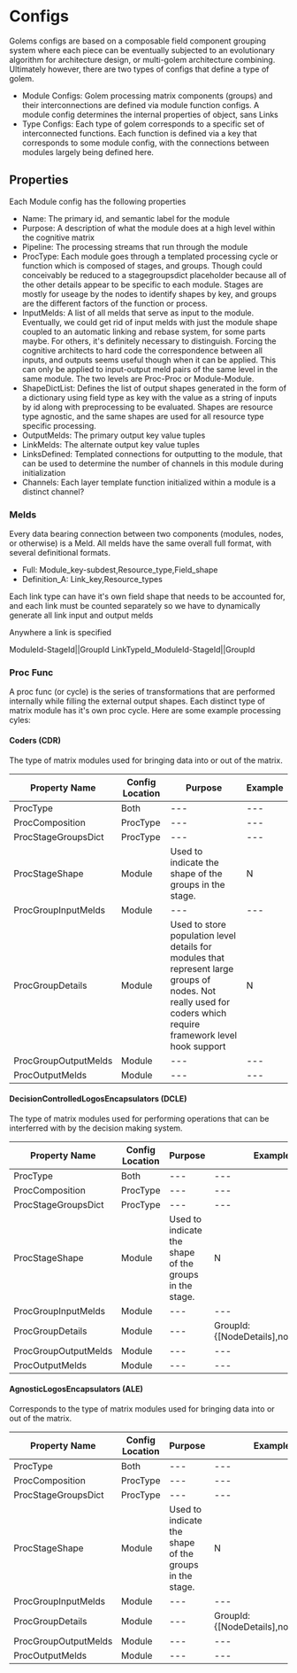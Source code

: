 # Configs

Golems configs are based on a composable field component grouping system where each piece can be eventually subjected to an evolutionary algorithm for architecture design, or multi-golem architecture combining. Ultimately however, there are two types of configs that define a type of golem.

- Module Configs: Golem processing matrix components (groups) and their interconnections are defined via module function configs. A module config determines the internal properties of object, sans Links
- Type Configs: Each type of golem corresponds to a specific set of interconnected functions. Each function is defined via a key that corresponds to some module config, with the connections between modules largely being defined here.

## Properties

Each Module config has the following properties

- Name: The primary id, and semantic label for the module
- Purpose: A description of what the module does at a high level within the cognitive matrix
- Pipeline: The processing streams that run through the module
- ProcType: Each module goes through a templated processing cycle or function which is composed of stages, and groups. Though could conceivably be reduced to a stagegroupsdict placeholder because all of the other details appear to be specific to each module. Stages are mostly for useage by the nodes to identify shapes by key, and groups are the different factors of the function or process.
- InputMelds: A list of all melds that serve as input to the module. Eventually, we could get rid of input melds with just the module shape coupled to an automatic linking and rebase system, for some parts maybe. For others, it's definitely necessary to distinguish. Forcing the cognitive architects to hard code the correspondence between all inputs, and outputs seems useful though when it can be applied. This can only be applied to input-output meld pairs of the same level in the same module. The two levels are Proc-Proc or Module-Module.
- ShapeDictList: Defines the list of output shapes generated in the form of a dictionary using field type as key with the value as a string of inputs by id along with preprocessing to be evaluated. Shapes are resource type agnostic, and the same shapes are used for all resource type specific processing.
- OutputMelds: The primary output key value tuples
- LinkMelds: The alternate output key value tuples
- LinksDefined: Templated connections for outputting to the module, that can be used to determine the number of channels in this module during initialization
- Channels: Each layer template function initialized within a module is a distinct channel?

### Melds

Every data bearing connection between two components (modules, nodes, or otherwise) is a Meld. All melds have the same overall full format, with several definitional formats.

- Full: Module_key-subdest,Resource_type,Field_shape
- Definition_A: Link_key,Resource_types

Each link type can have it's own field shape that needs to be accounted for, and each link must be counted separately so we have to dynamically generate all link input and output melds

Anywhere a link is specified

ModuleId-StageId||GroupId
LinkTypeId_ModuleId-StageId||GroupId

### Proc Func

A proc func (or cycle) is the series of transformations that are performed internally while filling the external output shapes. Each distinct type of matrix module has it's own proc cycle. Here are some example processing cyles:

#### Coders (CDR)

The type of matrix modules used for bringing data into or out of the matrix.

| Property Name | Config Location | Purpose | Example |
| --- | --- | --- | --- |
| ProcType | Both | --- | --- |
| ProcComposition | ProcType | --- | --- |
| ProcStageGroupsDict | ProcType | --- | --- |
| ProcStageShape | Module | Used to indicate the shape of the groups in the stage. | N || *:InputShapeId || ? |
| ProcGroupInputMelds | Module | --- | --- |
| ProcGroupDetails | Module | Used to store population level details for modules that represent large groups of nodes. Not really used for coders which require framework level hook support | N |
| ProcGroupOutputMelds | Module | --- | --- |
| ProcOutputMelds | Module | --- | --- |

#### DecisionControlledLogosEncapsulators (DCLE)

The type of matrix modules used for performing operations that can be interferred with by the decision making system.

| Property Name | Config Location | Purpose | Example |
| --- | --- | --- | --- |
| ProcType | Both | --- | --- |
| ProcComposition | ProcType | --- | --- |
| ProcStageGroupsDict | ProcType | --- | --- |
| ProcStageShape | Module | Used to indicate the shape of the groups in the stage. | N || *:InputShapeId || ? |
| ProcGroupInputMelds | Module | --- | --- |
| ProcGroupDetails | Module | --- | GroupId: {[NodeDetails],node_count} |
| ProcGroupOutputMelds | Module | --- | --- |
| ProcOutputMelds | Module | --- | --- |

#### AgnosticLogosEncapsulators (ALE)

Corresponds to the type of matrix modules used for bringing data into or out of the matrix.

| Property Name | Config Location | Purpose | Example |
| --- | --- | --- | --- |
| ProcType | Both | --- | --- |
| ProcComposition | ProcType | --- | --- |
| ProcStageGroupsDict | ProcType | --- | --- |
| ProcStageShape | Module | Used to indicate the shape of the groups in the stage. | N || *:InputShapeId || ? |
| ProcGroupInputMelds | Module | --- | --- |
| ProcGroupDetails | Module | --- | GroupId: {[NodeDetails],node_count} |
| ProcGroupOutputMelds | Module | --- | --- |
| ProcOutputMelds | Module | --- | --- |